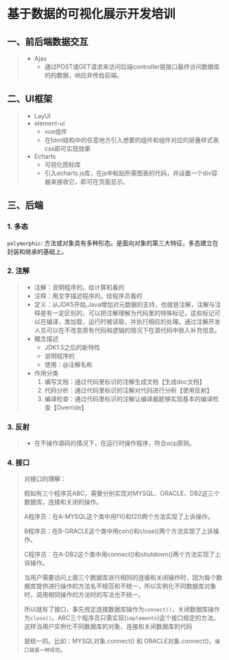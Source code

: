 # 基于数据的可视化展示开发培训

## 一、前后端数据交互

> - Ajax
>   - 通过POST或GET请求来访问后端controller层接口最终访问数据库的的数据，响应并传给前端。

## 二、UI框架

> - LayUI
> - element-ui
>   - vue组件
>   - 在html结构中的任意地方引入想要的组件和组件对应的层叠样式表css即可实现效果
> - Echarts
>   - 可视化图标库
>   - 引入echarts.js库，在js中粘贴所需图表的代码，并设置一个div容器来接收它，即可在页面显示。

## 三、后端

### 1. 多态

`polymorphic`: 方法或对象具有多种形态。是面向对象的第三大特征，多态建立在封装和继承的基础上。

### 2. 注解

> - 注解：说明程序的。给计算机看的
> - 注释：用文字描述程序的。给程序员看的
> - 定义：从JDK5开始,Java增加对元数据的支持，也就是注解，注解与注释是有一定区别的，可以把注解理解为代码里的特殊标记，这些标记可以在编译，类加载，运行时被读取，并执行相应的处理。通过注解开发人员可以在不改变原有代码和逻辑的情况下在源代码中嵌入补充信息。
> - 概念描述
>   - JDK1.5之后的新特性
>   - 说明程序的
>   - 使用：@注解名称
> - 作用分类
>   1. 编写文档：通过代码里标识的注解生成文档【生成doc文档】
>   2. 代码分析：通过代码里标识的注解对代码进行分析【使用反射】
>   3. 编译检查：通过代码里标识的注解让编译器能够实现基本的编译检查【Override】

### 3. 反射

> - 在不操作源码的情况下，在运行时操作程序，符合ocp原则。

### 4. 接口

> 对接口的理解：
>
> 假如有三个程序员ABC，需要分别实现对MYSQL、ORACLE、DB2这三个数据库，连接和关闭的操作。
>
> A程序员：在A-MYSQL这个类中用f1()和f2()两个方法实现了上诉操作。
>
> B程序员：在B-ORACLE这个类中用con()和close()两个方法实现了上诉操作。
>
> C程序员：在A-DB2这个类中用connect()和shutdown()两个方法实现了上诉操作。
>
> 当用户需要访问上面三个数据库进行相同的连接和关闭操作时，因为每个数据库提供进行操作的方法名不规范和不统一，所以实例化不同数据库对象时，调用相同操作的方法时的写法也不统一。
>
> 所以就有了接口，事先规定连接数据库操作为`connect()`，关闭数据库操作为`close()`。ABC三个程序员只需实现(`implements`)这个接口规定的方法。这样当用户实例化不同数据库的对象，连接和关闭数据库的代码
>
> 是统一的。比如：MYSQL对象.connect() 和 ORACLE对象.connect()。`接口就是一种规范`。


